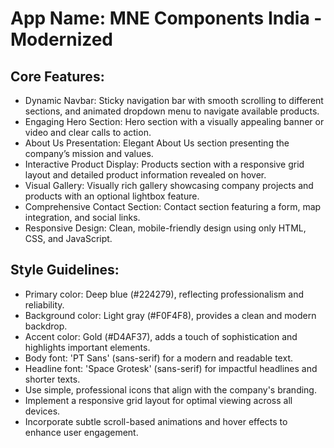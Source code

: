 # **App Name**: MNE Components India - Modernized

## Core Features:

- Dynamic Navbar: Sticky navigation bar with smooth scrolling to different sections, and animated dropdown menu to navigate available products.
- Engaging Hero Section: Hero section with a visually appealing banner or video and clear calls to action.
- About Us Presentation: Elegant About Us section presenting the company’s mission and values.
- Interactive Product Display: Products section with a responsive grid layout and detailed product information revealed on hover.
- Visual Gallery: Visually rich gallery showcasing company projects and products with an optional lightbox feature.
- Comprehensive Contact Section: Contact section featuring a form, map integration, and social links.
- Responsive Design: Clean, mobile-friendly design using only HTML, CSS, and JavaScript.

## Style Guidelines:

- Primary color: Deep blue (#224279), reflecting professionalism and reliability.
- Background color: Light gray (#F0F4F8), provides a clean and modern backdrop.
- Accent color: Gold (#D4AF37), adds a touch of sophistication and highlights important elements.
- Body font: 'PT Sans' (sans-serif) for a modern and readable text.
- Headline font: 'Space Grotesk' (sans-serif) for impactful headlines and shorter texts.
- Use simple, professional icons that align with the company's branding.
- Implement a responsive grid layout for optimal viewing across all devices.
- Incorporate subtle scroll-based animations and hover effects to enhance user engagement.